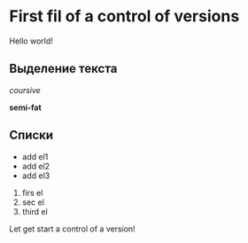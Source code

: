 # First fil of a control of versions #

Hello world!
## Выделение текста

*coursive*

**semi-fat**

## Списки 
* add el1
* add el2
* add el3

1. firs el
2. sec el
3. third el

Let get start a control of a version!
